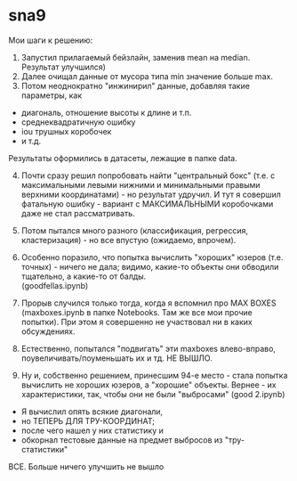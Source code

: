 # sna9
Мои шаги к решению:
1. Запустил прилагаемый бейзлайн, заменив mean на median. Результат улучшился)
2. Далее очищал данные от мусора типа min значение больше max.
3. Потом неоднократно "инжинирил" данные, добавляя такие параметры, как 
- диагональ, отношение высоты к длине и т.п.
- среднеквадратичную ошибку
- iou трушных коробочек
- и т.д.

Результаты оформились в датасеты, лежащие в папке data.

4. Почти сразу решил попробовать найти "центральный бокс" (т.е. с максимальными левыми нижними и минимальными правыми верхними координатами) - но результат удручил. И тут я совершил фатальную ошибку - вариант с МАКСИМАЛЬНЫМИ коробочками даже не стал рассматривать.

5. Потом пытался много разного (классификация, регрессия, кластеризация) - но все впустую (ожидаемо, впрочем).

6. Особенно поразило, что попытка вычислить "хороших" юзеров (т.е. точных) - ничего не дала; видимо, какие-то объекты они обводили тщательно, а какие-то от балды.  
(goodfellas.ipynb)

7. Прорыв случился только тогда, когда я вспомнил про MAX BOXES (maxboxes.ipynb в папке Notebooks. Там же все мои прочие попытки). При этом я совершенно не участвовал ни в каких обсуждениях.

8. Естественно, попытался "подвигать" эти maxboxes влево-вправо, поувеличивать/поуменьшать их и тд. 
НЕ ВЫШЛО.

9. Ну и, собственно решением, принесшим 94-е место - стала попытка вычислить не хороших юзеров, а "хорошие" объекты. Вернее - их характеристики, так, чтобы они не были "выбросами" 
(good 2.ipynb)
- Я вычислил опять всякие диагонали,
- но ТЕПЕРЬ ДЛЯ ТРУ-КООРДИНАТ;
- после чего нашел у них статистику и 
- обкорнал тестовые данные на предмет выбросов из "тру-статистики"

ВСЕ. Больше ничего улучшить не вышло

